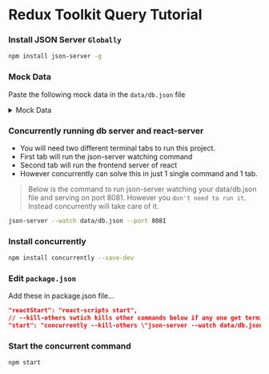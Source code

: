 # Redux Toolkit Query Tutorial

### Install JSON Server `Globally`

```bash
npm install json-server -g
```

### Mock Data

Paste the following mock data in the `data/db.json` file

<details>
  <summary>Mock Data</summary>

```json
{
  // make sure this key here is the endpoint in your apiSlice, /todos
  // or else it will throw 404 error
  "todos": [
    {
      "id": 1,
      "title": "delectus aut autem",
      "completed": false
    },
    {
      "id": 2,
      "title": "quis ut nam facilis et officia qui",
      "completed": false
    },
    {
      "id": 3,
      "title": "fugiat veniam minus",
      "completed": false
    },
    {
      "id": 4,
      "title": "et porro tempora",
      "completed": true
    },
    {
      "id": 5,
      "title": "laboriosam mollitia et enim quasi adipisci quia provident illum",
      "completed": false
    },
    {
      "id": 6,
      "title": "qui ullam ratione quibusdam voluptatem quia omnis",
      "completed": false
    },
    {
      "id": 7,
      "title": "illo expedita consequatur quia in",
      "completed": false
    },
    {
      "id": 8,
      "title": "quo adipisci enim quam ut ab",
      "completed": true
    },
    {
      "id": 9,
      "title": "molestiae perspiciatis ipsa",
      "completed": false
    },
    {
      "id": 10,
      "title": "illo est ratione doloremque quia maiores aut",
      "completed": true
    }
  ]
}
```

</details>

### Concurrently running db server and react-server

- You will need two different terminal tabs to run this project.
- First tab will run the json-server watching command
- Second tab will run the frontend server of react
- However concurrently can solve this in just 1 single command and 1 tab.

> Below is the command to run json-server watching your data/db.json file and serving on port 8081. However you `don't need to run it`. Instead concurrently will take care of it.

```bash
json-server --watch data/db.json --port 8081
```

### Install concurrently

```bash
npm install concurrently --save-dev
```

### Edit `package.json`

Add these in package.json file...

```json
"reactStart": "react-scripts start",
// --kill-others swtich kills other commands below if any one get terminated
"start": "concurrently --kill-others \"json-server --watch data/db.json --port 8081\" \"npm run reactStart\"",
```

### Start the concurrent command

```bash
npm start
```
